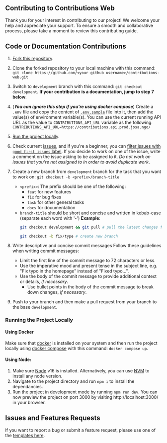 ## Contributing to Contributions Web

Thank you for your interest in contributing to our project! We welcome your help and appreciate your support.
To ensure a smooth and collaborative process, please take a moment to review this contributing guide.

## Code or Documentation Contributions

1. [Fork this repository](https://github.com/jordanopensource/contributions-web/fork).
2. Clone the forked repository to your local machine with this command:
`git clone https://github.com/<your github username>/contributions-web.git`
3. Switch to `development` branch with this command: `git checkout development`.
**If your contribution is a documentation, jump to step 7 below**.
4. (**_You can ignore this step if you're using docker compose_**) Create a `.env` file and copy the content of [`.env.sample`](https://github.com/jordanopensource/contributions-web/blob/development/.env.sample) file into it,
then add the value(s) of environment variable(s).
You can use the current running API URL as the value to `CONTRIBUTIONS_API_URL` variable as the following:
`CONTRIBUTIONS_API_URL=https://contributions.api.prod.josa.ngo/`

5. [Run the project locally](https://github.com/jordanopensource/contributions-web/blob/main/CONTRIBUTING.md#running-the-project-locally).
6. Check current [issues](https://github.com/jordanopensource/contributions-web/issues?q=is%3Aopen+is%3Aissue+label%3Ahacktoberfest),
and if you're a beginner, you can [filter issues with `good first issues` label](https://github.com/jordanopensource/contributions-web/issues?q=is%3Aopen+is%3Aissue+label%3Ahacktoberfest+label%3A%22good+first+issue%22).
If you decide to work on one of the issue, write a comment on the issue asking to be assigned to it.
_Do not work on issues that you're not assigned to in order to avoid duplicate work_.
7. Create a new branch from `development` branch for the task that you want to work on:
    `git checkout -b <prefix>/branch-title`
      - `<prefix>`: The prefix should be one of the following:
        - `feat` for new features
        - `fix` for bug fixes
        - `task` for other general tasks
        - `docs` for documentation
      - `branch-title` should be short and concise and written in kebab-case (separate each word with '-')
**Example**:
        ```sh
        git checkout development && git pull # pull the latest changes from development branch

        git checkout -b fix/type # create new branch
        ```

8. Write descriptive and concise commit messages
    Follow these guidelines when writing commit messages:
    - Limit the first line of the commit message to 72 characters or less.
    - Use the imperative mood and present tense in the subject line, e.g. "Fix typo in the homepage" instead of "Fixed typo...".
    - Use the body of the commit message to provide additional context or details, _if necessary_.
      - Use bullet points in the body of the commit message to break down changes, _if necessary_.

9. Push to your branch and then make a pull request from your branch to the base `development`.

### Running the Project Locally

#### Using Docker
Make sure that [docker](https://docs.docker.com/engine/install/) is installed on your system
and then run the project locally using [docker compose](https://github.com/jordanopensource/contributions-web/blob/development/docker-compose.yaml) with this command:
`docker compose up`.

#### Using Node:
1. Make sure [Node](https://nodejs.org/en) v16 is installed. Alternatively, you can use [NVM](https://github.com/nvm-sh/nvm#installing-and-updating) to install any node version.
2. Navigate to the project directory and run `npm i` to install the dependancies.
3. Run the project in development mode by running `npm run dev`. You can now preview the project on port 3000 by visiting http://localhost:3000/ in your browser.

## Issues and Features Requests

If you want to report a bug or submit a feature request, please use one of the [templates here](https://github.com/jordanopensource/contributions-web/issues/new/choose).
